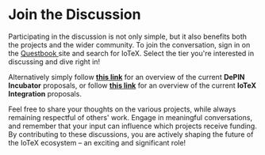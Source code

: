 # Join the Discussion

Participating in the discussion is not only simple, but it also benefits both the projects and the wider community. To join the conversation, sign in on the [Questbook ](https://questbook.app/)site and search for IoTeX. Select the tier you're interested in discussing and dive right in!

Alternatively simply follow [**this link**](https://questbook.app/dashboard/?grantId=0x6c1e547fae18e870ee6417eb5277988cef39481e\&chainId=10\&role=admin\&proposalId=0x2ed\&isRenderingProposalBody=true) for an overview of the current **DePIN Incubator** proposals, or follow [**this link**](https://questbook.app/dashboard/?grantId=0x71cfe213dfd72d27e68932fce89a1335fac06d80\&chainId=10\&role=admin\&proposalId=0x2c7) for an overview of the current **IoTeX Integration** proposals.&#x20;

Feel free to share your thoughts on the various projects, while always remaining respectful of others' work. Engage in meaningful conversations, and remember that your input can influence which projects receive funding. By contributing to these discussions, you are actively shaping the future of the IoTeX ecosystem – an exciting and significant role!
